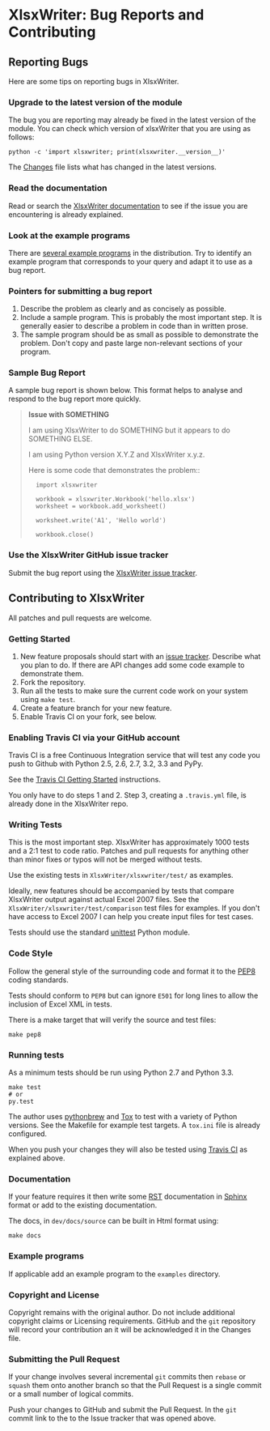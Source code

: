 # XlsxWriter: Bug Reports and Contributing


## Reporting Bugs

Here are some tips on reporting bugs in XlsxWriter.


### Upgrade to the latest version of the module

The bug you are reporting may already be fixed in the latest version of the
module. You can check which version of xlsxWriter that you are using as follows:

    python -c 'import xlsxwriter; print(xlsxwriter.__version__)'


The [Changes](https://github.com/jmcnamara/XlsxWriter/blob/master/Changes) file lists what has changed in the latest versions.


### Read the documentation

Read or search the [XlsxWriter documentation](https://xlsxwriter.readthedocs.org/en/latest/index.html) to see if the issue you are encountering is already explained.

### Look at the example programs

There are [several example programs](https://github.com/jmcnamara/XlsxWriter/tree/master/examples) in the distribution. Try to identify an example program that corresponds to your query and adapt it to use as a bug report.


### Pointers for submitting a bug report

1. Describe the problem as clearly and as concisely as possible.
2. Include a sample program. This is probably the most important step. It is generally easier to describe a problem in code than in written prose.
3. The sample program should be as small as possible to demonstrate the problem. Don't copy and paste large non-relevant sections of your program.


### Sample Bug Report

A sample bug report is shown below. This format helps to analyse and respond to the bug report more quickly.

> **Issue with SOMETHING**
>
>   I am using XlsxWriter to do SOMETHING but it appears to do SOMETHING ELSE.
>
>   I am using Python version X.Y.Z and XlsxWriter x.y.z.
>
>   Here is some code that demonstrates the problem::
>
>       import xlsxwriter
>
>       workbook = xlsxwriter.Workbook('hello.xlsx')
>       worksheet = workbook.add_worksheet()
>
>       worksheet.write('A1', 'Hello world')
>
>       workbook.close()


### Use the XlsxWriter GitHub issue tracker

Submit the bug report using the [XlsxWriter issue tracker](https://github.com/jmcnamara/XlsxWriter/issues).


## Contributing to XlsxWriter

All patches and pull requests are welcome.


### Getting Started

1. New feature proposals should start with an [issue tracker](https://github.com/jmcnamara/XlsxWriter/issues). Describe what you plan to do. If there are API changes add some code example to demonstrate them.
2. Fork the repository.
3. Run all the tests to make sure the current code work on your system using `make test`.
4. Create a feature branch for your new feature.
5. Enable Travis CI on your fork, see below.


### Enabling Travis CI via your GitHub account

Travis CI is a free Continuous Integration service that will test any code you push to Github with Python 2.5, 2.6, 2.7, 3.2, 3.3 and PyPy.

See the [Travis CI Getting Started](http://about.travis-ci.org/docs/user/getting-started/) instructions.

You only have to do steps 1 and 2. Step 3, creating a `.travis.yml` file, is already done in the XlsxWriter repo.


### Writing Tests

This is the most important step. XlsxWriter has approximately 1000 tests and a 2:1 test to code ratio. Patches and pull requests for anything other than minor fixes or typos will not be merged without tests.

Use the existing tests in `XlsxWriter/xlsxwriter/test/` as examples.

Ideally, new features should be accompanied by tests that compare XlsxWriter output against actual Excel 2007 files. See the `XlsxWriter/xlsxwriter/test/comparison` test files for examples. If you don't have access to Excel 2007 I can help you create input files for test cases.

Tests should use the standard [unittest](http://docs.python.org/2/library/unittest.html) Python module.


### Code Style

Follow the general style of the surrounding code and format it to the [PEP8](http://www.python.org/dev/peps/pep-0008/) coding standards.

Tests should conform to `PEP8` but can ignore `E501` for long lines to allow the inclusion of Excel XML in tests.

There is a make target that will verify the source and test files:

    make pep8


### Running tests

As a minimum tests should be run using Python 2.7 and Python 3.3.


    make test
    # or
    py.test

The author uses [pythonbrew](https://github.com/utahta/pythonbrew) and [Tox](http://tox.readthedocs.org/en/latest/) to test with a variety of Python versions. See the Makefile for example test targets. A `tox.ini` file is already configured.

When you push your changes they will also be tested using [Travis CI](https://travis-ci.org/jmcnamara/XlsxWriter/) as explained above.


### Documentation

If your feature requires it then write some [RST](http://docutils.sourceforge.net/rst.html) documentation in [Sphinx](http://sphinx-doc.org) format or add to the existing documentation.

The docs, in `dev/docs/source` can be built in Html format using:

    make docs


### Example programs

If applicable add an example program to the `examples` directory.


### Copyright and License

Copyright remains with the original author. Do not include additional copyright claims or Licensing requirements. GitHub and the `git` repository will record your contribution an it will be acknowledged it in the Changes file.


### Submitting the Pull Request

If your change involves several incremental `git` commits then `rebase` or `squash` them onto another branch so that the Pull Request is a single commit or a small number of logical commits.

Push your changes to GitHub and submit the Pull Request. In the `git` commit link to the to the Issue tracker that was opened above.


